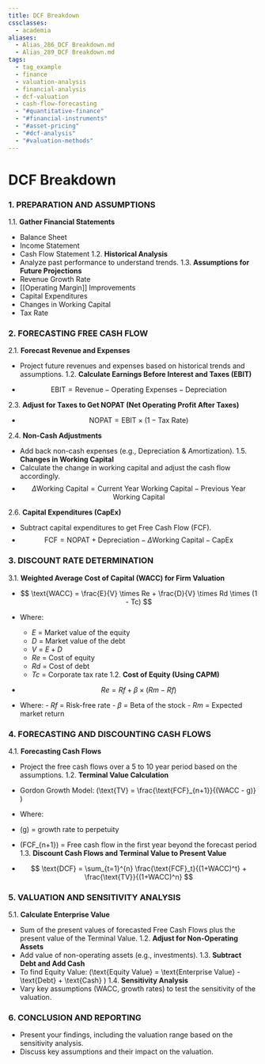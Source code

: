 ```yaml
---
title: DCF Breakdown
cssclasses:
  - academia
aliases:
  - Alias_286_DCF Breakdown.md
  - Alias_289_DCF Breakdown.md
tags:
  - tag_example
  - finance
  - valuation-analysis
  - financial-analysis
  - dcf-valuation
  - cash-flow-forecasting
  - "#quantitative-finance"
  - "#financial-instruments"
  - "#asset-pricing"
  - "#dcf-analysis"
  - "#valuation-methods"
---
```


# DCF Breakdown

### 1. PREPARATION AND ASSUMPTIONS
1.1. **Gather Financial Statements**
- Balance Sheet
- Income Statement
- Cash Flow Statement
1.2. **Historical Analysis**
- Analyze past performance to understand trends.
1.3. **Assumptions for Future Projections**
- Revenue Growth Rate
- [[Operating Margin]] Improvements
- Capital Expenditures
- Changes in Working Capital
- Tax Rate

### 2. FORECASTING FREE CASH FLOW
2.1. **Forecast Revenue and Expenses**
- Project future revenues and expenses based on historical trends and assumptions.
1.2. **Calculate Earnings Before Interest and Taxes (EBIT)**

- $$ \text{EBIT} = \text{Revenue} - \text{Operating Expenses} - \text{Depreciation} $$

2.3. **Adjust for Taxes to Get NOPAT (Net Operating Profit After Taxes)**

- $$ \text{NOPAT} = \text{EBIT} \times (1 - \text{Tax Rate}) $$

2.4. **Non-Cash Adjustments**
- Add back non-cash expenses (e.g.,  Depreciation & Amortization).
1.5. **Changes in Working Capital**
- Calculate the change in working capital and adjust the cash flow accordingly.
- $$ \Delta \text{Working Capital} = \text{Current Year Working Capital} - \text{Previous Year Working Capital} $$

2.6. **Capital Expenditures (CapEx)**
- Subtract capital expenditures to get Free Cash Flow (FCF).
- $$ \text{FCF} = \text{NOPAT} + \text{Depreciation} - \Delta \text{Working Capital} - \text{CapEx} $$

### 3. DISCOUNT RATE DETERMINATION
3.1. **Weighted Average Cost of Capital (WACC) for Firm Valuation**

- $$ \text{WACC} = \frac{E}{V} \times Re + \frac{D}{V} \times Rd \times (1 - Tc) $$
- Where:
	- $E$ = Market value of the equity
	- $D$ = Market value of the debt
	- $V$ = $E + D$
	- $Re$ = Cost of equity
	- $Rd$ = Cost of debt
	- $Tc$ = Corporate tax rate
1.2. **Cost of Equity (Using CAPM)**

- $$ Re = Rf + \beta \times (Rm - Rf) $$
- Where:
		- $Rf$ = Risk-free rate
		- $\beta$ = Beta of the stock
		- $Rm$ = Expected market return

### 4. FORECASTING AND DISCOUNTING CASH FLOWS
4.1. **Forecasting Cash Flows**
- Project the free cash flows over a 5 to 10 year period based on the assumptions.
1.2. **Terminal Value Calculation**
- Gordon Growth Model: \(\text{TV} = \frac{\text{FCF}_{n+1}}{(WACC - g)} \)
- Where:
- \(g\) = growth rate to perpetuity
- \(FCF_{n+1}\) = Free cash flow in the first year beyond the forecast period
1.3. **Discount Cash Flows and Terminal Value to Present Value**

- $$ \text{DCF} = \sum_{t=1}^{n} \frac{\text{FCF}_t}{(1+WACC)^t} + \frac{\text{TV}}{(1+WACC)^n} $$

### 5. VALUATION AND SENSITIVITY ANALYSIS
5.1. **Calculate Enterprise Value**
- Sum of the present values of forecasted Free Cash Flows plus the present value of the Terminal Value.
1.2. **Adjust for Non-Operating Assets**
- Add value of non-operating assets (e.g.,  investments).
1.3. **Subtract Debt and Add Cash**
- To find Equity Value: \(\text{Equity Value} = \text{Enterprise Value} - \text{Debt} + \text{Cash} \)
1.4. **Sensitivity Analysis**
- Vary key assumptions (WACC,  growth rates) to test the sensitivity of the valuation.
### 6. CONCLUSION AND REPORTING
- Present your findings,  including the valuation range based on the sensitivity analysis.
- Discuss key assumptions and their impact on the valuation.
